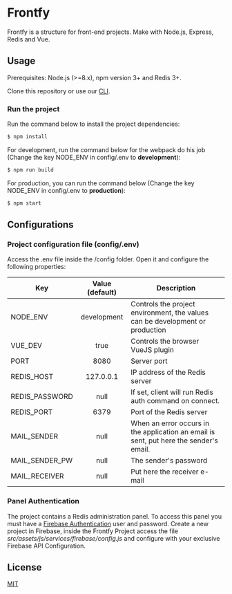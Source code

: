 # Frontfy

Frontfy is a structure for front-end projects. Make with Node.js, Express, Redis and Vue.

## Usage

Prerequisites: Node.js (>=8.x), npm version 3+ and Redis 3+.

Clone this repository or use our [CLI](https://github.com/owInteractive/frontfy-cli).

### Run the project

Run the command below to install the project dependencies:

```sh
$ npm install
```

For development, run the command below for the webpack do his job (Change the key NODE_ENV in config/.env to **development**):

```sh
$ npm run build
```

For production, you can run the command below (Change the key NODE_ENV in config/.env to **production**):

```sh
$ npm start
```

## Configurations

### Project configuration file (config/.env)

Access the .env file inside the /config folder. Open it and configure the following properties:

| Key | Value (default) | Description |
| --- |:-------:|-------------|
| NODE_ENV | development | Controls the project environment, the values can be development or production|
| VUE_DEV | true | Controls the browser VueJS plugin |
| PORT | 8080 | Server port |
| REDIS_HOST | 127.0.0.1 | IP address of the Redis server |
| REDIS_PASSWORD | null | If set, client will run Redis auth command on connect.  |
| REDIS_PORT | 6379 | Port of the Redis server |
| MAIL_SENDER  | null | When an error occurs in the application an email is sent, put here the sender's email. |
| MAIL_SENDER_PW  | null | The sender's password |
| MAIL_RECEIVER  | null | Put here the receiver e-mail |

### Panel Authentication

The project contains a Redis administration panel. To access this panel you must have a [Firebase Authentication](https://firebase.google.com/docs/auth) user and password. Create a new project in Firebase, inside the Frontfy Project access the file *src/assets/js/services/firebase/config.js* and configure with your exclusive Firebase API Configuration.

License
----

[MIT](http://opensource.org/licenses/MIT)
